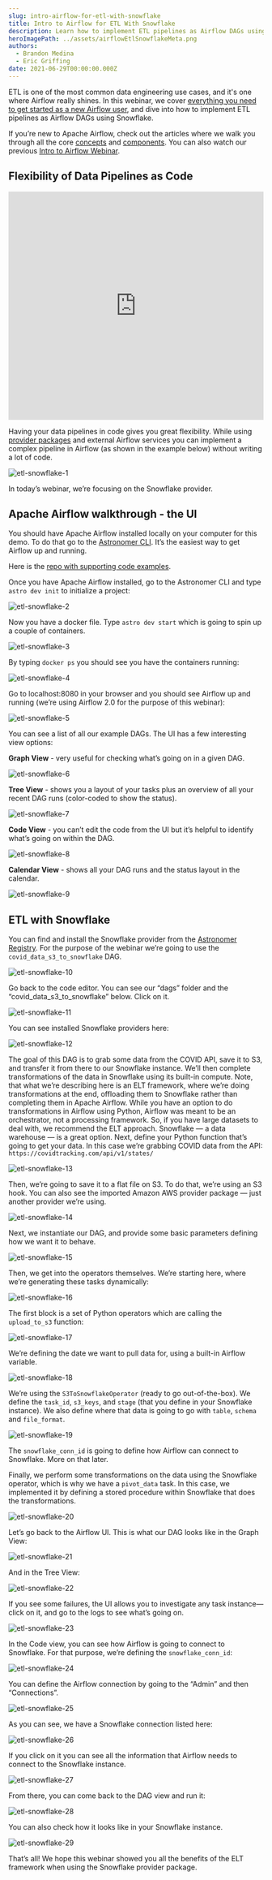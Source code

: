 ```yaml
---
slug: intro-airflow-for-etl-with-snowflake
title: Intro to Airflow for ETL With Snowflake
description: Learn how to implement ETL pipelines as Airflow DAGs using Snowflake
heroImagePath: ../assets/airflowEtlSnowflakeMeta.png
authors:
  - Brandon Medina
  - Eric Griffing
date: 2021-06-29T00:00:00.000Z
---
```

ETL is one of the most common data engineering use cases, and it's one where Airflow really shines. In this webinar, we cover [everything you need to get started as a new Airflow user](https://www.astronomer.io/ebooks/getting-started-with-apache-airflow), and dive into how to implement ETL pipelines as Airflow DAGs using Snowflake.

If you’re new to Apache Airflow, check out the articles where we walk you through all the core [concepts](https://www.astronomer.io/guides/intro-to-airflow) and [components](https://www.astronomer.io/guides/airflow-components). You can also watch our previous [Intro to Airflow Webinar](https://www.astronomer.io/events/webinars/intro-to-airflow/).

## Flexibility of Data Pipelines as Code

<iframe src="https://fast.wistia.net/embed/iframe/t6ssyh9nmk" title="Intro to Airflow for ETL With Snowflake Video" allow="autoplay; fullscreen" allowtransparency="true" frameborder="0" scrolling="no" class="wistia_embed" name="wistia_embed" allowfullscreen msallowfullscreen width="100%" height="450"></iframe>

Having your data pipelines in code gives you great flexibility. While using [provider packages](https://www.astronomer.io/blog/astronomer-registry) and external Airflow services you can implement a complex pipeline in Airflow (as shown in the example below) without writing a lot of code. 

![etl-snowflake-1](../assets/etl-snowflake-1.png)

In today’s webinar, we’re focusing on the Snowflake provider.

## Apache Airflow walkthrough - the UI

You should have Apache Airflow installed locally on your computer for this demo. To do that go to the [Astronomer CLI](https://www.astronomer.io/docs/cloud/stable/develop/cli-quickstart). It’s the easiest way to get Airflow up and running.

Here is the [repo with supporting code examples](https://github.com/astronomer/intro-to-airflow-webinar).

Once you have Apache Airflow installed, go to the Astronomer CLI and type `astro dev init` to initialize a project:

![etl-snowflake-2](../assets/etl-snowflake-2.png)

Now you have a docker file. Type `astro dev start` which is going to spin up a couple of containers.

![etl-snowflake-3](../assets/etl-snowflake-3.png)

By typing `docker ps` you should see you have the containers running:

![etl-snowflake-4](../assets/etl-snowflake-4.png)

Go to localhost:8080 in your browser and you should see Airflow up and running (we’re using Airflow 2.0 for the purpose of this webinar):

![etl-snowflake-5](../assets/etl-snowflake-5.png)

You can see a list of all our example DAGs. The UI has a few interesting view options:

**Graph View** - very useful for checking what’s going on in a given DAG.

![etl-snowflake-6](../assets/etl-snowflake-6.png)

**Tree View** - shows you a layout of your tasks plus an overview of all your recent DAG runs (color-coded to show the status).

![etl-snowflake-7](../assets/etl-snowflake-7.png)

**Code View** - you can’t edit the code from the UI but it’s helpful to identify what’s going on within the DAG.

![etl-snowflake-8](../assets/etl-snowflake-8.png)

**Calendar View** - shows all your DAG runs and the status layout in the calendar.

![etl-snowflake-9](../assets/etl-snowflake-9.png)

## ETL with Snowflake

You can find and install the Snowflake provider from the [Astronomer Registry](https://registry.astronomer.io/).
For the purpose of the webinar we’re going to use the `covid_data_s3_to_snowflake` DAG.

![etl-snowflake-10](../assets/etl-snowflake-10.png)

Go back to the code editor. You can see our “dags” folder and the “covid_data_s3_to_snowflake” below. Click on it.

![etl-snowflake-11](../assets/etl-snowflake-11.png)

You can see installed Snowflake providers here:

![etl-snowflake-12](../assets/etl-snowflake-12.png)

The goal of this DAG is to grab some data from the COVID API, save it to S3, and transfer it from there to our Snowflake instance. We’ll then complete transformations of the data in Snowflake using its built-in compute.
Note, that what we’re describing here is an ELT framework, where we’re doing transformations at the end, offloading them to Snowflake rather than completing them in Apache Airflow. While you have an option to do transformations in Airflow using Python, Airflow was meant to be an orchestrator, not a processing framework. So, if you have large datasets to deal with, we recommend the ELT approach. Snowflake — a data warehouse — is a great option.
Next, define your Python function that’s going to get your data. In this case we’re grabbing COVID data from the API: `https://covidtracking.com/api/v1/states/`

![etl-snowflake-13](../assets/etl-snowflake-13.png)

Then, we’re going to save it to a flat file on S3. To do that, we’re using an S3 hook. You can also see the imported Amazon AWS provider package — just another provider we’re using.

![etl-snowflake-14](../assets/etl-snowflake-14.png)

Next, we instantiate our DAG, and provide some basic parameters defining how we want it to behave.

![etl-snowflake-15](../assets/etl-snowflake-15.png)

Then, we get into the operators themselves. We’re starting here, where we’re generating these tasks dynamically:

![etl-snowflake-16](../assets/etl-snowflake-16.png)

The first block is a set of Python operators which are calling the `upload_to_s3` function:

![etl-snowflake-17](../assets/etl-snowflake-17.png)

We’re defining the date we want to pull data for, using a built-in Airflow variable.

![etl-snowflake-18](../assets/etl-snowflake-18.png)

We’re using the `S3ToSnowflakeOperator` (ready to go out-of-the-box). We define the `task_id`, `s3_keys`, and `stage` (that you define in your Snowflake instance). We also define where that data is going to go with `table`, `schema` and `file_format`. 

![etl-snowflake-19](../assets/etl-snowflake-19.png)

The `snowflake_conn_id` is going to define how Airflow can connect to Snowflake. More on that later.

Finally, we perform some transformations on the data using the Snowflake operator, which is why we have a `pivot_data` task. In this case, we implemented it by defining a stored procedure within Snowflake that does the transformations. 

![etl-snowflake-20](../assets/etl-snowflake-20.png)

Let’s go back to the Airflow UI. This is what our DAG looks like in the Graph View:

![etl-snowflake-21](../assets/etl-snowflake-21.png)

And in the Tree View:

![etl-snowflake-22](../assets/etl-snowflake-22.png)

If you see some failures, the UI allows you to investigate any task instance— click on it, and go to the logs to see what’s going on. 

![etl-snowflake-23](../assets/etl-snowflake-23.png)

In the Code view, you can see how Airflow is going to connect to Snowflake. For that purpose, we’re defining the `snowflake_conn_id`:

![etl-snowflake-24](../assets/etl-snowflake-24.png)

You can define the Airflow connection by going to the “Admin” and then “Connections”.

![etl-snowflake-25](../assets/etl-snowflake-25.png)

As you can see, we have a Snowflake connection listed here:

![etl-snowflake-26](../assets/etl-snowflake-26.png)

If you click on it you can see all the information that Airflow needs to connect to the Snowflake instance.

![etl-snowflake-27](../assets/etl-snowflake-27.png)

From there, you can come back to the DAG view and run it:

![etl-snowflake-28](../assets/etl-snowflake-28.png)

You can also check how it looks like in your Snowflake instance.

![etl-snowflake-29](../assets/etl-snowflake-29.png)

That’s all! We hope this webinar showed you all the benefits of the ELT framework when using the Snowflake provider package.
